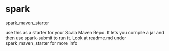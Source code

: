 spark
=====

spark_maven_starter 

use this as a starter for your Scala Maven Repo. It lets you compile a jar and then use spark-submit to run it. Look at readme.md under spark_maven_starter for more info


